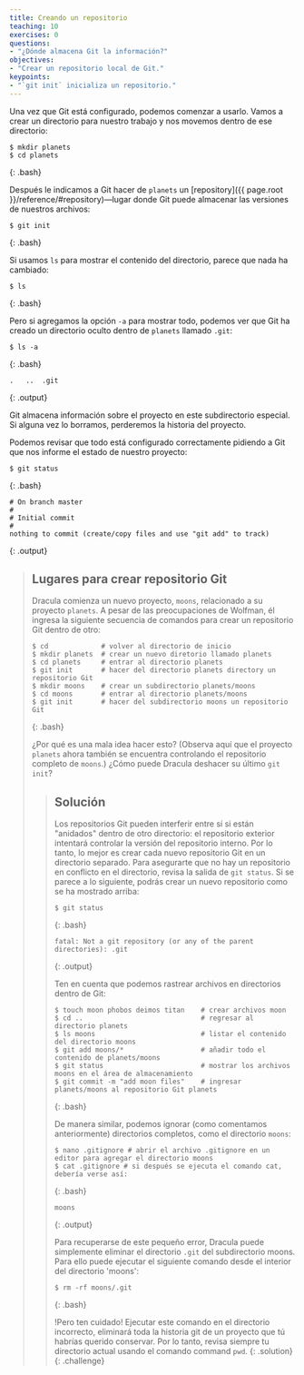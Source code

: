 ```yaml
---
title: Creando un repositorio
teaching: 10
exercises: 0
questions:
- "¿Dónde almacena Git la información?"
objectives:
- "Crear un repositorio local de Git."
keypoints:
- "`git init` inicializa un repositorio."
---
```


Una vez que Git está configurado,
podemos comenzar a usarlo.
Vamos a crear un directorio para nuestro trabajo y nos movemos dentro de ese directorio:

~~~
$ mkdir planets
$ cd planets
~~~
{: .bash}

Después le indicamos a Git hacer de `planets` un [repository]({{ page.root }}/reference/#repository)—lugar donde
Git puede almacenar las versiones de nuestros archivos:

~~~
$ git init
~~~
{: .bash}

Si usamos `ls` para mostrar el contenido del directorio,
parece que nada ha cambiado:

~~~
$ ls
~~~
{: .bash}

Pero si agregamos la opción `-a` para mostrar todo,
podemos ver que Git ha creado un directorio oculto dentro de `planets` llamado `.git`:

~~~
$ ls -a
~~~
{: .bash}

~~~
.	..	.git
~~~
{: .output}

Git almacena información sobre el proyecto en este subdirectorio especial.
Si alguna vez lo borramos,
perderemos la historia del proyecto.

Podemos revisar que todo está configurado correctamente
pidiendo a Git que nos informe el estado de nuestro proyecto:

~~~
$ git status
~~~
{: .bash}

~~~
# On branch master
#
# Initial commit
#
nothing to commit (create/copy files and use "git add" to track)
~~~
{: .output}

> ## Lugares para crear repositorio Git
>
> Dracula comienza un nuevo proyecto, `moons`, relacionado a su proyecto `planets`.
> A pesar de las preocupaciones de Wolfman, él ingresa la siguiente secuencia de comandos 
> para crear un repositorio Git dentro de otro:
>
> ~~~
> $ cd             # volver al directorio de inicio
> $ mkdir planets  # crear un nuevo diretorio llamado planets
> $ cd planets     # entrar al directorio planets
> $ git init       # hacer del directorio planets directory un repositorio Git
> $ mkdir moons    # crear un subdirectorio planets/moons
> $ cd moons       # entrar al directorio planets/moons
> $ git init       # hacer del subdirectorio moons un repositorio Git
> ~~~
> {: .bash}
>
> ¿Por qué es una mala idea hacer esto? (Observa aquí que el proyecto `planets` ahora también se encuentra controlando el repositorio completo de `moons`.)
> ¿Cómo puede Dracula deshacer su último `git init`?
>
> > ## Solución
> >
> > Los repositorios Git pueden interferir entre sí si están "anidados" dentro de
> > otro directorio: el repositorio exterior intentará controlar la versión 
> > del repositorio interno. Por lo tanto, lo mejor es crear cada nuevo repositorio Git 
> > en un directorio separado. Para asegurarte que no hay un repositorio en conflicto
> > en el directorio, revisa la salida de `git status`. Si se parece a 
> > lo siguiente, podrás crear un nuevo  repositorio como se ha mostrado 
> > arriba:
> >
> > ~~~
> > $ git status
> > ~~~
> > {: .bash}
> > ~~~
> > fatal: Not a git repository (or any of the parent directories): .git
> > ~~~
> > {: .output}
> >
> > Ten en cuenta que podemos rastrear archivos en directorios dentro de Git:
> >
> > ~~~
> > $ touch moon phobos deimos titan    # crear archivos moon
> > $ cd ..                             # regresar al directorio planets
> > $ ls moons                          # listar el contenido del directorio moons
> > $ git add moons/*                   # añadir todo el contenido de planets/moons
> > $ git status                        # mostrar los archivos moons en el área de almacenamiento
> > $ git commit -m "add moon files"    # ingresar planets/moons al repositorio Git planets 
> > ~~~
> > {: .bash}
> >
> > De manera similar, podemos ignorar (como comentamos anteriormente) directorios completos, como el directorio `moons`:
> >
> > ~~~
> > $ nano .gitignore # abrir el archivo .gitignore en un editor para agregar el directorio moons
> > $ cat .gitignore # si después se ejecuta el comando cat, debería verse así:
> > ~~~
> > {: .bash}
> >
> > ~~~
> > moons
> > ~~~
> > {: .output}
> >
> > Para recuperarse de este pequeño error, Dracula puede simplemente eliminar el directorio `.git`
> > del subdirectorio moons. Para ello puede ejecutar el siguiente comando desde el interior del directorio 'moons':
> >
> > ~~~
> > $ rm -rf moons/.git
> > ~~~
> > {: .bash}
> >
> > !Pero ten cuidado! Ejecutar este comando en el directorio incorrecto, eliminará
> > toda la historia git de un proyecto que tú habrías querido conservar. Por lo tanto, revisa siempre tu directorio actual usando el comando
> > command `pwd`.
> {: .solution}
{: .challenge}
